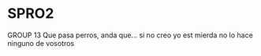 # SPRO2
GROUP 13 
Que pasa perros, anda que... si no creo yo est mierda no lo hace ninguno de vosotros
